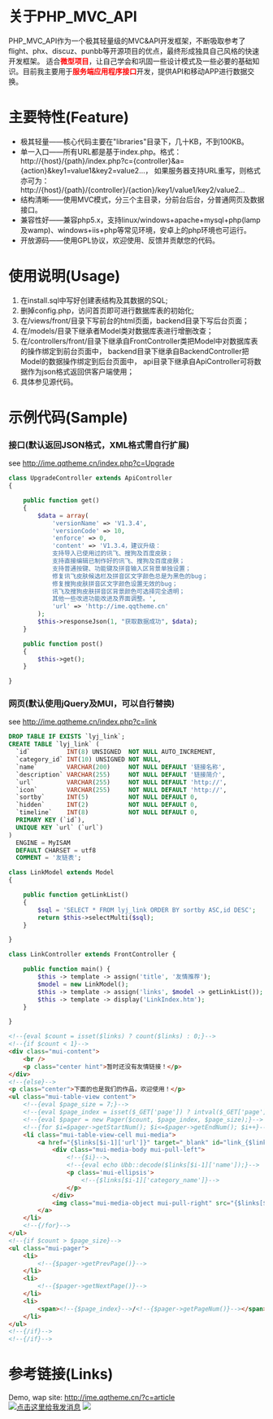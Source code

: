 # 关于PHP_MVC_API   
PHP_MVC_API作为一个极其轻量级的MVC&amp;API开发框架，不断吸取参考了flight、phx、discuz、punbb等开源项目的优点，最终形成独具自己风格的快速开发框架。
适合<b style="color:red">微型项目</b>，让自己学会和巩固一些设计模式及一些必要的基础知识。目前我主要用于<b style="color:red">服务端应用程序接口</b>开发，提供API和移动APP进行数据交换。   

# 主要特性(Feature)   
* 极其轻量——核心代码主要在"libraries"目录下，几十KB，不到100KB。   
* 单一入口——所有URL都是基于index.php。格式：http://{host}/{path}/index.php?c={controller}&a={action}&key1=value1&key2=value2...，
如果服务器支持URL重写，则格式亦可为：http://{host}/{path}/{controller}/{action}/key1/value1/key2/value2...   
* 结构清晰——使用MVC模式，分三个主目录，分前台后台，分普通网页及数据接口。   
* 兼容性好——兼容php5.x，支持linux/windows+apache+mysql+php(lamp及wamp)、windows+iis+php等常见环境，安卓上的php环境也可运行。   
* 开放源码——使用GPL协议，欢迎使用、反馈并贡献您的代码。   

# 使用说明(Usage)   
1. 在install.sql中写好创建表结构及其数据的SQL;   
2. 删掉config.php，访问首页即可进行数据库表的初始化;   
3. 在/views/front/目录下写前台的html页面，backend目录下写后台页面；   
4. 在/models/目录下继承者Model类对数据库表进行增删改查；   
5. 在/controllers/front/目录下继承自FrontController类把Model中对数据库表的操作绑定到前台页面中，
backend目录下继承自BackendController把Model的数据操作绑定到后台页面中，
api目录下继承自ApiController可将数据作为json格式返回供客户端使用；   
6. 具体参见源代码。   

# 示例代码(Sample)  
### 接口(默认返回JSON格式，XML格式需自行扩展)   
see http://ime.qqtheme.cn/index.php?c=Upgrade   
```php
class UpgradeController extends ApiController
{

    public function get()
    {
        $data = array(
            'versionName' => 'V1.3.4',
            'versionCode' => 10,
            'enforce' => 0,
            'content' => 'V1.3.4，建议升级：
            支持导入已使用过的讯飞、搜狗及百度皮肤；
            支持直接编辑已制作好的讯飞、搜狗及百度皮肤；
            支持普通按键、功能键及拼音输入区背景单独设置；
            修复讯飞皮肤候选栏及拼音区文字颜色总是为黑色的bug；
            修复搜狗皮肤拼音区文字颜色设置无效的bug；
            讯飞及搜狗皮肤拼音区背景颜色可选择完全透明；
            其他一些改进功能改进及界面调整。',
            'url' => 'http://ime.qqtheme.cn'
        );
        $this->responseJson(1, "获取数据成功", $data);
    }

    public function post()
    {
        $this->get();
    }

}
```   
### 网页(默认使用jQuery及MUI，可以自行替换)   
see http://ime.qqtheme.cn/index.php?c=link   
```sql
DROP TABLE IF EXISTS `lyj_link`;
CREATE TABLE `lyj_link` (
  `id`          INT(8) UNSIGNED  NOT NULL AUTO_INCREMENT,
  `category_id` INT(10) UNSIGNED NOT NULL,
  `name`        VARCHAR(200)     NOT NULL DEFAULT '链接名称',
  `description` VARCHAR(255)     NOT NULL DEFAULT '链接简介',
  `url`         VARCHAR(255)     NOT NULL DEFAULT 'http://',
  `icon`        VARCHAR(255)     NOT NULL DEFAULT 'http://',
  `sortby`      INT(5)           NOT NULL DEFAULT 0,
  `hidden`      INT(2)           NOT NULL DEFAULT 0,
  `timeline`    INT(8)           NOT NULL DEFAULT 0,
  PRIMARY KEY (`id`),
  UNIQUE KEY `url` (`url`)
)
  ENGINE = MyISAM
  DEFAULT CHARSET = utf8
  COMMENT = '友链表';
```    
```php
class LinkModel extends Model
{

    public function getLinkList()
    {
        $sql = 'SELECT * FROM lyj_link ORDER BY sortby ASC,id DESC';
        return $this->selectMulti($sql);
    }

}
```   
```php
class LinkController extends FrontController {

    public function main() {
        $this -> template -> assign('title', '友情推荐');
        $model = new LinkModel();
        $this -> template -> assign('links', $model -> getLinkList());
        $this -> template -> display('LinkIndex.htm');
    }

}
```   
```html
<!--{eval $count = isset($links) ? count($links) : 0;}-->
<!--{if $count < 1}-->
<div class="mui-content">
    <br />
    <p class="center hint">暂时还没有友情链接！</p>
</div>
<!--{else}-->
<p class="center">下面的也是我们的作品，欢迎使用！</p>
<ul class="mui-table-view content">
    <!--{eval $page_size = 7;}-->
    <!--{eval $page_index = isset($_GET['page']) ? intval($_GET['page']) : 1;}-->
    <!--{eval $pager = new Pager($count, $page_index, $page_size);}-->
    <!--{for $i=$pager->getStartNum(); $i<=$pager->getEndNum(); $i++}-->
    <li class="mui-table-view-cell mui-media">
        <a href="{$links[$i-1]['url']}" target="_blank" id="link_{$links[$i-1]['id']}">
            <div class="mui-media-body mui-pull-left">
                <!--{$i}-->、
                <!--{eval echo Ubb::decode($links[$i-1]['name']);}-->
                <p class='mui-ellipsis'>
                    <!--{$links[$i-1]['category_name']}-->
                </p>
            </div>
            <img class="mui-media-object mui-pull-right" src="{$links[$i-1]['icon']}" width="50" height="40">
        </a>
    </li>
    <!--{/for}-->
</ul>
<!--{if $count > $page_size}-->
<ul class="mui-pager">
    <li>
        <!--{$pager->getPrevPage()}-->
    </li>
    <li>
        <!--{$pager->getNextPage()}-->
    </li>
    <li>
        <span><!--{$page_index}-->/<!--{$pager->getPageNum()}--></span>
    </li>
</ul>
<!--{/if}-->
<!--{/if}-->
```   

# 参考链接(Links)   
Demo, wap site: http://ime.qqtheme.cn/?c=article   
<a target="_blank" href="http://wpa.qq.com/msgrd?v=3&uin=1032694760&site=穿青人&menu=yes"><img border="0" src="http://wpa.qq.com/pa?p=2:1032694760:51" alt="点击这里给我发消息" title="点击这里给我发消息"/></a>
<a target="_blank" href="http://mail.qq.com/cgi-bin/qm_share?t=qm_mailme&email=q8fC0t7BwsrFzIXfwOva2oXIxMY" style="text-decoration:none;"><img src="http://rescdn.qqmail.com/zh_CN/htmledition/images/function/qm_open/ico_mailme_02.png"/></a>

